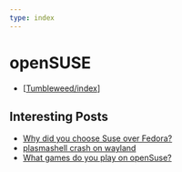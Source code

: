 ```yaml
---
type: index
---
```


# openSUSE

- [[Tumbleweed/index]]

## Interesting Posts

- [Why did you choose Suse over Fedora?]( https://www.reddit.com/r/openSUSE/comments/10rk7wn/why_did_you_choose_suse_over_fedora/ )
- [plasmashell crash on wayland]( https://www.reddit.com/r/openSUSE/comments/10v0lxl/plasmashell_crash_on_wayland/ )
- [What games do you play on openSuse?]( https://www.reddit.com/r/openSUSE/comments/10ubemu/what_games_do_you_play_on_opensuse/ )

[//begin]: # "Autogenerated link references for markdown compatibility"
[Tumbleweed/index]: Tumbleweed/index.md "Tumbleweed Index"
[//end]: # "Autogenerated link references"
